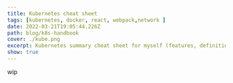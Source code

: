```yaml
---
title: Kubernetes cheat sheet 
tags: [kubernetes, docker, react, webpack,network ]
date: 2022-03-21T19:05:44.226Z
path: blog/k8s-handbook
cover: ./kube.png
excerpt: Kubernetes summary cheat sheet for myself︎ (features, definitions, commands and etc)
show: true
---
```


wip
